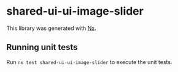 # shared-ui-ui-image-slider

This library was generated with [Nx](https://nx.dev).

## Running unit tests

Run `nx test shared-ui-ui-image-slider` to execute the unit tests.
